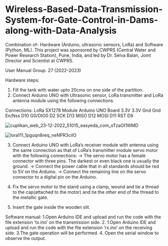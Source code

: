 # Wireless-Based-Data-Transmission-System-for-Gate-Control-in-Dams-along-with-Data-Analysis
Combination of- Hardware (Arduino, ultrasonic sensors, LoRa) and Software (Python, ML). This project was sponsored by CWPRS (Central Water and Power Research Station), Pune, India, and led by Dr. Selva Balan, Joint Director and Scientist at CWPRS.


User Manual Group. 27 (2022-2023)

Hardware steps:
1. Fill the tank with water upto 20cms on one side of the partition.
2. Connect Arduino UNO with Ultrasonic sensor, LoRa transmitter and LoRa antenna module using the following connections.

Connections: 
LoRa SX1278 Module           Arduino UNO Board
3.3V                               3.3V
Gnd                                 Gnd
En/Nss                              D10
G0/DIO0                             D2
SCK                                 D13
MISO                                D12
MOSI                                D11
RST                                 D9

![cuplikan_web_23-12-2022_51015_easyeda_com_oTzaOI1WMD](https://github.com/aaditi2/Wireless-Based-Data-Transmission-System-for-Gate-Control-in-Dams-along-with-Data-Analysis/assets/114819269/0be9126b-fd49-4611-a769-e5207080c7c4)

![lora111_1pguqn8req_neNPR3ciIO](https://github.com/aaditi2/Wireless-Based-Data-Transmission-System-for-Gate-Control-in-Dams-along-with-Data-Analysis/assets/114819269/2405c51e-1584-46d9-a950-d0af369c4fbc)

3. Connect Arduino UNO with LoRa’s receiver module with antenna using the same connection as that of LoRa’s transmitter module servo motor with the following connections:
-> The servo motor has a female connector with three pins. The darkest or even black one is usually the ground.
-> Connect the power cable that in all standards should be red to 5V on the Arduino.
-> Connect the remaining line on the servo connector to a digital pin on the Arduino.
   
4. Fix the servo motor to the stand using a clamp, wound and tie a thread to the cap(attached to the motor) and tie the other end of the thread to the metallic gate.
5. Insert the gate inside the wooden slit.
   
Software manual:
1.Open Arduino IDE and upload and run the code with the file extension ‘tx.ino’ on the transmission side.
2. 1.Open Arduino IDE and upload and run the code with the file extension ‘rx.ino’ on the receiving side.
3.The gate operation will be performed.
4. Open the serial window to observe the output.
